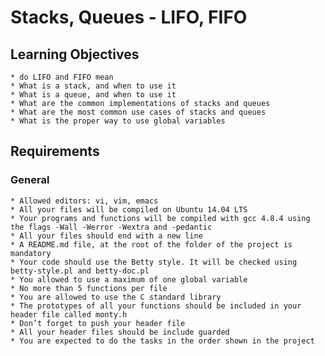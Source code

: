 # Stacks, Queues - LIFO, FIFO

## Learning Objectives

    * do LIFO and FIFO mean
    * What is a stack, and when to use it
    * What is a queue, and when to use it
    * What are the common implementations of stacks and queues
    * What are the most common use cases of stacks and queues
    * What is the proper way to use global variables

## Requirements

### General
    * Allowed editors: vi, vim, emacs
    * All your files will be compiled on Ubuntu 14.04 LTS
    * Your programs and functions will be compiled with gcc 4.8.4 using the flags -Wall -Werror -Wextra and -pedantic
    * All your files should end with a new line
    * A README.md file, at the root of the folder of the project is mandatory
    * Your code should use the Betty style. It will be checked using betty-style.pl and betty-doc.pl
    * You allowed to use a maximum of one global variable
    * No more than 5 functions per file
    * You are allowed to use the C standard library
    * The prototypes of all your functions should be included in your  header file called monty.h
    * Don’t forget to push your header file
    * All your header files should be include guarded
    * You are expected to do the tasks in the order shown in the project
